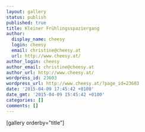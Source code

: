 ```yaml
---
layout: gallery
status: publish
published: true
title: Kleiner Frühlingsspaziergang
author:
  display_name: cheesy
  login: cheesy
  email: christine@cheesy.at
  url: http://www.cheesy.at/
author_login: cheesy
author_email: christine@cheesy.at
author_url: http://www.cheesy.at/
wordpress_id: 23603
wordpress_url: http://www.cheesy.at/?page_id=23603
date: '2015-04-09 17:45:42 +0100'
date_gmt: '2015-04-09 15:45:42 +0100'
categories: []
comments: []
---
```

[gallery orderby="title"]
